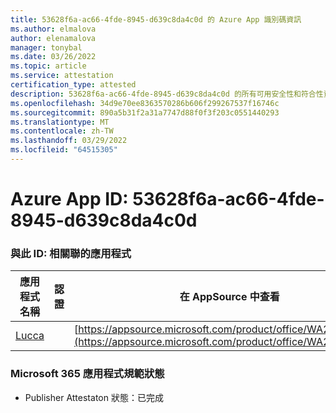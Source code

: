 ```yaml
---
title: 53628f6a-ac66-4fde-8945-d639c8da4c0d 的 Azure App 識別碼資訊
ms.author: elmalova
author: elenamalova
manager: tonybal
ms.date: 03/26/2022
ms.topic: article
ms.service: attestation
certification_type: attested
description: 53628f6a-ac66-4fde-8945-d639c8da4c0d 的所有可用安全性和符合性資訊資訊。
ms.openlocfilehash: 34d9e70ee8363570286b606f299267537f16746c
ms.sourcegitcommit: 890a5b31f2a31a7747d88f0f3f203c0551440293
ms.translationtype: MT
ms.contentlocale: zh-TW
ms.lasthandoff: 03/29/2022
ms.locfileid: "64515305"
---
```

# <a name="azure-app-id-53628f6a-ac66-4fde-8945-d639c8da4c0d"></a>Azure App ID: 53628f6a-ac66-4fde-8945-d639c8da4c0d


### <a name="apps-associated-with-this-id"></a>與此 ID: 相關聯的應用程式
| **應用程式名稱** | **認證** | **在 AppSource 中查看** |
|--------------|---------------|-----------------------|
| [Lucca](../forward/WA200001650.md) |  | [https://appsource.microsoft.com/product/office/WA200001650](https://appsource.microsoft.com/product/office/WA200001650) |

### <a name="microsoft-365-app-compliance-status"></a>Microsoft 365 應用程式規範狀態
- Publisher Attestaton 狀態：已完成
